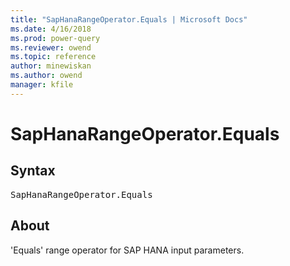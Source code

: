 ```yaml
---
title: "SapHanaRangeOperator.Equals | Microsoft Docs"
ms.date: 4/16/2018
ms.prod: power-query
ms.reviewer: owend
ms.topic: reference
author: minewiskan
ms.author: owend
manager: kfile
---
```

# SapHanaRangeOperator.Equals

## Syntax

<pre>
SapHanaRangeOperator.Equals
</pre>  
  
## About  
'Equals' range operator for SAP HANA input parameters.  
  
